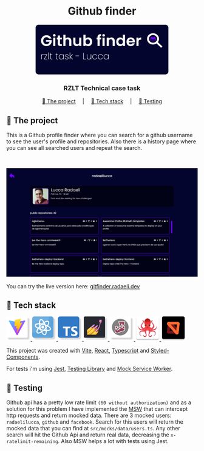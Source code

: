 <div align="center">

# Github finder

![Guess the champ logo image](/assets/images/readme-logo.png)

### RZLT Technical case task

[📀 The project](#-the-project) &emsp;|&emsp;
[🧰 Tech stack](#-tech-stack) &emsp;|&emsp;
[📝 Testing](#-testing)

</div>

## 📀 The project

This is a Github profile finder where you can search for a github username to see the user's profile and repositories. Also there is a history page where you can see all searched users and repeat the search.

<br>

![Project main demo image](/assets/images/main-demo-image.png)

You can try the live version here: [gitfinder.radaeli.dev](https://gitfinder.radaeli.dev)

## 🧰 Tech stack

<a href="https://vitejs.dev/">
  <img width="64" height="64" src="/assets/icons/vite.png" alt="Vite logo"/>
</a>

<a href="https://reactjs.org/">
  <img width="64" height="64" src="/assets/icons/react.png" alt="React.js logo"/>
</a>

<a href="https://www.typescriptlang.org/">
  <img width="64" height="64" src="/assets/icons/ts.png" alt="Typescript Logo"/>
</a>

<a href="https://styled-components.com/">
  <img width="64" height="64" src="/assets/icons/styled.png" alt="Styled Components logo"/>
</a>

<a href="https://jestjs.io/">
  <img width="64" height="64" src="/assets/icons/jest.png" alt="Jest logo"/>
</a>

<a href="https://testing-library.com/docs/react-testing-library/intro">
  <img width="64" height="64" src="/assets/icons/testing-library.png" alt="Testing library logo"/>
</a>

<a href="https://mswjs.io/">
  <img width="64" height="64" src="/assets/icons/msw.png" alt="Mock Service Worker logo"/>
</a>

<br>

This project was created with [Vite](https://vitejs.dev/), [React](https://reactjs.org/), [Typescript](https://www.typescriptlang.org/) and [Styled-Components](https://styled-components.com/).</p> For tests i'm using [Jest](https://jestjs.io/), [Testing Library](https://testing-library.com/docs/react-testing-library/intro) and [Mock Service Worker](https://mswjs.io/).

## 📝 Testing

Github api has a pretty low rate limit `(60 without authorization)` and as a solution for this problem I have implemented the [MSW](./src/mocks/handlers.ts) that can intercept http requests and return mocked data. There are 3 mocked users: `radaelilucca`, `github` and `facebook`. Search for this users will return the mocked data that you can find at `src/mocks/data/users.ts`. Any other search will hit the Github Api and return real data, decreasing the `x-ratelimit-remaining`. Also MSW helps a lot with tests using Jest.

